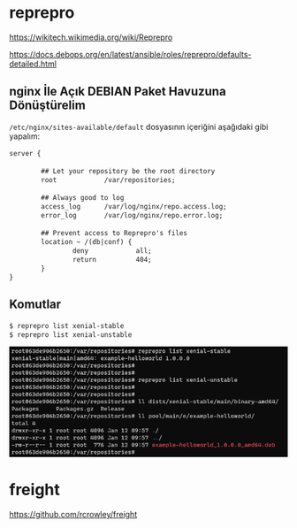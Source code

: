 # reprepro

https://wikitech.wikimedia.org/wiki/Reprepro

https://docs.debops.org/en/latest/ansible/roles/reprepro/defaults-detailed.html


## nginx İle Açık DEBIAN Paket Havuzuna Dönüştürelim

`/etc/nginx/sites-available/default` dosyasının içeriğini aşağıdaki gibi yapalım:

```
server {

        ## Let your repository be the root directory
        root            /var/repositories;

        ## Always good to log
        access_log      /var/log/nginx/repo.access.log;
        error_log       /var/log/nginx/repo.error.log;

        ## Prevent access to Reprepro's files
        location ~ /(db|conf) {
                deny            all;
                return          404;
        }
}
```

## Komutlar



```
$ reprepro list xenial-stable
$ reprepro list xenial-unstable
```


![1673533525638](image/README/1673533525638.png)



# freight

https://github.com/rcrowley/freight

